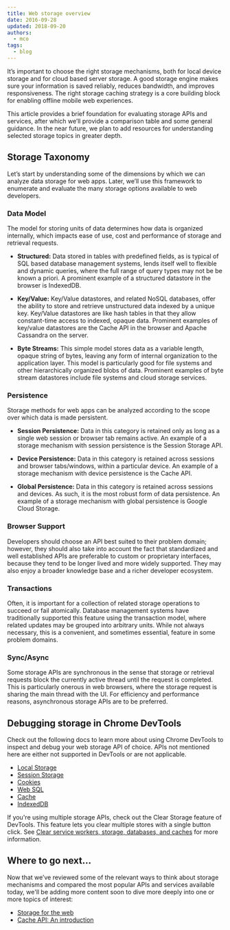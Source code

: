 ```yaml
---
title: Web storage overview 
date: 2016-09-28
updated: 2018-09-20
authors:
  - mco
tags:
  - blog
---
```


It’s important to choose the right storage mechanisms, both for local device
storage and for cloud based server storage. A good storage engine makes sure
your information is saved reliably, reduces bandwidth, and improves
responsiveness. The right storage caching strategy is a core building block for
enabling offline mobile web experiences.

This article provides a brief foundation for evaluating storage APIs and
services, after which we’ll provide a comparison table and some general
guidance. In the near future, we plan to add resources for understanding
selected storage topics in greater depth.

## Storage Taxonomy

Let’s start by understanding some of the dimensions by which we can analyze data
storage for web apps. Later, we’ll use this framework to enumerate and evaluate
the many storage options available to web developers.

### Data Model

The model for storing units of data determines how data is organized internally,
which impacts ease of use, cost and performance of storage and retrieval
requests.

* **Structured:** Data stored in tables with predefined fields, as is typical
of SQL based database management systems, lends itself well to flexible and
dynamic queries, where the full range of query types may not be be known a
priori. A prominent example of a structured datastore in the
browser is IndexedDB.

* **Key/Value:** Key/Value datastores, and related NoSQL databases, offer the
ability to store and retrieve unstructured data indexed by a unique key.
Key/Value datastores are like hash tables in that they allow constant-time
access to indexed, opaque data. Prominent examples of key/value datastores are
the Cache API in the browser and Apache Cassandra on the server.

* **Byte Streams:** This simple model stores data as a variable length, opaque
string of bytes, leaving any form of internal organization to the application
layer. This model is particularly good for file systems and other hierarchically
organized blobs of data. Prominent examples of byte stream datastores include
file systems and cloud storage services.

### Persistence

Storage methods for web apps can be analyzed according to the scope over which
data is made persistent.

* **Session Persistence:** Data in this category is retained only as long as a
single web session or browser tab remains active. An example of a storage
mechanism with session persistence is the Session Storage API.

* **Device Persistence:** Data in this category is retained across sessions and
browser tabs/windows, within a particular device. An example of a storage
mechanism with device persistence is the Cache API.

* **Global Persistence:** Data in this category is retained across sessions and
devices. As such, it is the most robust form of data persistence. An example of
a storage mechanism with global persistence is Google Cloud Storage.

### Browser Support

Developers should choose an API best suited to their problem domain; however,
they should also take into account the fact that standardized and well
established APIs are preferable to custom or proprietary interfaces, because
they tend to be longer lived and more widely supported. They may also enjoy a
broader knowledge base and a richer developer ecosystem.

### Transactions

Often, it is important for a collection of related storage operations to
succeed or fail atomically. Database management systems have traditionally
supported this feature using the transaction model, where related updates may be
grouped into arbitrary units. While not always necessary, this is a convenient,
and sometimes essential, feature in some problem domains.

### Sync/Async

Some storage APIs are synchronous in the sense that storage or retrieval
requests block the currently active thread until the request is completed. This
is particularly onerous in web browsers, where the storage request is sharing
the main thread with the UI. For efficiency and performance reasons,
asynchronous storage APIs are to be preferred.

## Debugging storage in Chrome DevTools

Check out the following docs to learn more about using Chrome DevTools to
inspect and debug your web storage API of choice. APIs not mentioned
here are either not supported in DevTools or are not applicable.

* [Local Storage](https://developers.google.com/web/tools/chrome-devtools/manage-data/local-storage#local-storage)
* [Session Storage](https://developers.google.com/web/tools/chrome-devtools/manage-data/local-storage#session-storage)
* [Cookies](https://developers.google.com/web/tools/chrome-devtools/manage-data/cookies)
* [Web SQL](https://developers.google.com/web/tools/chrome-devtools/manage-data/local-storage#web-sql)
* [Cache](https://developers.google.com/web/tools/chrome-devtools/progressive-web-apps#caches)
* [IndexedDB](https://developers.google.com/web/tools/chrome-devtools/manage-data/local-storage#indexeddb)

If you're using multiple storage APIs, check out the Clear Storage feature of
DevTools. This feature lets you clear multiple stores with a single button
click. See [Clear service workers, storage, databases, and
caches](https://developers.google.com/web/tools/chrome-devtools/manage-data/local-storage#clear-storage) for
more information.

## Where to go next…

Now that we’ve reviewed some of the relevant ways to think about storage
mechanisms and compared the most popular APIs and services available today,
we'll be adding more content soon to dive more deeply into one or more topics
of interest:

* [Storage for the web](/storage-for-the-web/)
* [Cache API: An introduction](/cache-api-quick-guide/)
